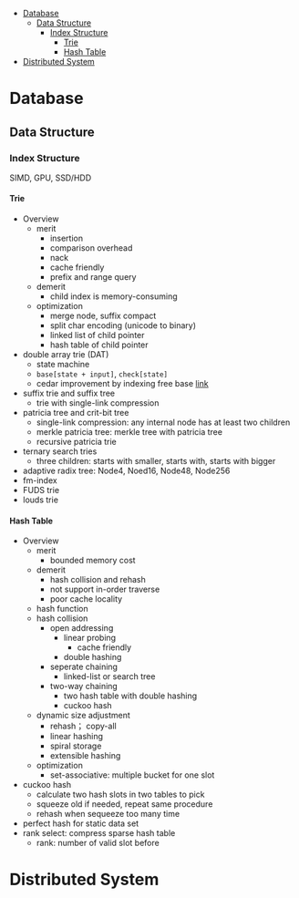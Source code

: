 -   [Database](#database)
    -   [Data Structure](#data-structure)
        -   [Index Structure](#index-structure)
            -   [Trie](#trie)
            -   [Hash Table](#hash-table)
-   [Distributed System](#distributed-system)

Database
========

Data Structure
--------------

### Index Structure

SIMD, GPU, SSD/HDD

#### Trie

-   Overview
    -   merit
        -   insertion
        -   comparison overhead
        -   nack
        -   cache friendly
        -   prefix and range query
    -   demerit
        -   child index is memory-consuming
    -   optimization
        -   merge node, suffix compact
        -   split char encoding (unicode to binary)
        -   linked list of child pointer
        -   hash table of child pointer
-   double array trie (DAT)
    -   state machine
    -   `base[state + input]`, `check[state]`
    -   cedar improvement by indexing free base
        [link](http://www.tkl.iis.u-tokyo.ac.jp/~ynaga/cedar/)
-   suffix trie and suffix tree
    -   trie with single-link compression
-   patricia tree and crit-bit tree
    -   single-link compression: any internal node has at least two
        children
    -   merkle patricia tree: merkle tree with patricia tree
    -   recursive patricia trie
-   ternary search tries
    -   three children: starts with smaller, starts with, starts with
        bigger
-   adaptive radix tree: Node4, Noed16, Node48, Node256
-   fm-index
-   FUDS trie
-   louds trie

#### Hash Table

-   Overview
    -   merit
        -   bounded memory cost
    -   demerit
        -   hash collision and rehash
        -   not support in-order traverse
        -   poor cache locality
    -   hash function
    -   hash collision
        -   open addressing
            -   linear probing
                -   cache friendly
            -   double hashing
        -   seperate chaining
            -   linked-list or search tree
        -   two-way chaining
            -   two hash table with double hashing
            -   cuckoo hash
    -   dynamic size adjustment
        -   rehash； copy-all
        -   linear hashing
        -   spiral storage
        -   extensible hashing
    -   optimization
        -   set-associative: multiple bucket for one slot
-   cuckoo hash
    -   calculate two hash slots in two tables to pick
    -   squeeze old if needed, repeat same procedure
    -   rehash when sequeeze too many time
-   perfect hash for static data set
-   rank select: compress sparse hash table
    -   rank: number of valid slot before

Distributed System
==================
